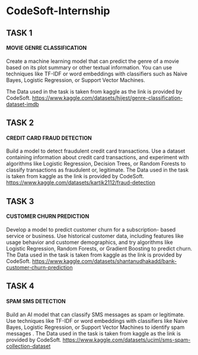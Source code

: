 # CodeSoft-Internship
## TASK 1
#### MOVIE GENRE CLASSIFICATION
Create a machine learning model that can predict the genre of a
movie based on its plot summary or other textual information. You
can use techniques like TF-IDF or word embeddings with classifiers
such as Naive Bayes, Logistic Regression, or Support Vector Machines.

The Data used in the task is taken from kaggle as the link is provided by CodeSoft.
https://www.kaggle.com/datasets/hijest/genre-classification-dataset-imdb

## TASK 2
#### CREDIT CARD FRAUD DETECTION

Build a model to detect fraudulent credit card transactions. Use a
dataset containing information about credit card transactions, and
experiment with algorithms like Logistic Regression, Decision Trees,
or Random Forests to classify transactions as fraudulent or,
legitimate.
The Data used in the task is taken from kaggle as the link is provided by CodeSoft.
https://www.kaggle.com/datasets/kartik2112/fraud-detection

## TASK 3
#### CUSTOMER CHURN PREDICTION

Develop a model to predict customer churn for a subscription-
based service or business. Use historical customer data, including
features like usage behavior and customer demographics, and try
algorithms like Logistic Regression, Random Forests, or Gradient
Boosting to predict churn.
The Data used in the task is taken from kaggle as the link is provided by CodeSoft.
https://www.kaggle.com/datasets/shantanudhakadd/bank-customer-churn-prediction

## TASK 4
#### SPAM SMS DETECTION

Build an AI model that can classify SMS messages as spam or
legitimate. Use techniques like TF-IDF or word embeddings with
classifiers like Naive Bayes, Logistic Regression, or Support Vector
Machines to identify spam messages . 
The Data used in the task is taken from kaggle as the link is provided by CodeSoft.
https://www.kaggle.com/datasets/uciml/sms-spam-collection-dataset
